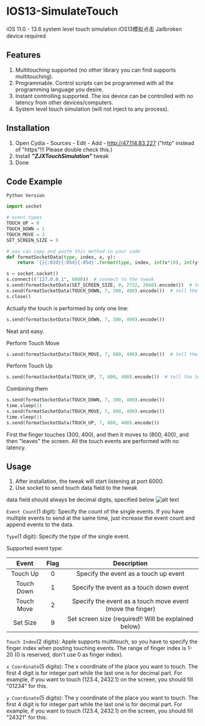 # IOS13-SimulateTouch
iOS 11.0 - 13.6 system level touch simulation iOS13模拟点击
Jailbroken device required

## Features
1. Multitouching supported (no other library you can find supports multitouching).
2. Programmable. Control scripts can be programmed with all the programming language you desire.
3. Instant controlling supported. The ios device can be controlled with no latency from other devices/computers.
4. System level touch simulation (will not inject to any process).

## Installation
1. Open Cydia - Sources - Edit - Add - http://47.114.83.227 ("http" instead of "https"!!! Please double check this.)
2. Install ***"ZJXTouchSimulation"*** tweak
3. Done

## Code Example
`Python Version`
```Python
import socket

# event types
TOUCH_UP = 0
TOUCH_DOWN = 1
TOUCH_MOVE = 2
SET_SCREEN_SIZE = 9

# you can copy and paste this method to your code
def formatSocketData(type, index, x, y):
    return '{}{:02d}{:05d}{:05d}'.format(type, index, int(x*10), int(y*10))

s = socket.socket()
s.connect(("127.0.0.1", 6000))  # connect to the tweak
s.send(formatSocketData(SET_SCREEN_SIZE, 0, 2732, 2048).encode())  # tell the tweak that the screen size is 2732x2048 (your screen size might differ). This should be send to the tweak every time you kill the SpringBoard
s.send(formatSocketData(TOUCH_DOWN, 7, 300, 400).encode())  # tell the tweak to touch (300, 400) on the screen with touch index "7"
s.close()
```

Actually the touch is performed by only one line: 
```Python 
s.send(formatSocketData(TOUCH_DOWN, 7, 300, 400).encode()) 
```
Neat and easy. 

Perform Touch Move
```Python
s.send(formatSocketData(TOUCH_MOVE, 7, 800, 400).encode())  # tell the tweak to move our finger "7" to (800, 400)
```

Perform Touch Up
```Python
s.send(formatSocketData(TOUCH_UP, 7, 800, 400).encode())  # tell the tweak to touch up our finger "7" at (800, 400)
```

Combining them
```Python
s.send(formatSocketData(TOUCH_DOWN, 7, 300, 400).encode())
time.sleep(1)
s.send(formatSocketData(TOUCH_MOVE, 7, 800, 400).encode())
time.sleep(1)
s.send(formatSocketData(TOUCH_UP, 7, 800, 400).encode())
```

First the finger touches (300, 400), and then it moves to (800, 400), and then "leaves" the screen. All the touch events are performed with no latency.

## Usage
1. After installation, the tweak will start listening at port 6000.
2. Use socket to send touch data field to the tweak

data field should always be decimal digits, specified below
![alt text](https://raw.githubusercontent.com/xuan32546/IOS13-SimulateTouch/master/img/event-data-digit.png)

`Event Count`(1 digit): Specify the count of the single events. If you have multiple events to send at the same time, just increase the event count and append events to the data.

`Type`(1 digit): Specify the type of the single event. 

Supported event type:


 | Event   | Flag | Description  |
|:--------:|:-------------:|:------------:|
| Touch Up      | 0      | Specify the event as a touch up event |
| Touch Down    | 1      | Specify the event as a touch down event |
| Touch Move    | 2      | Specify the event as a touch move event (move the finger) |
| Set Size      | 9      | Set screen size (required!! Will be explained below) |

`Touch Index`(2 digits): Apple supports multitouch, so you have to specify the finger index when posting touching events. The range of finger index is 1-20 (0 is reserved, don't use 0 as finger index). 

`x Coordinate`(5 digits): The x coordinate of the place you want to touch. The first 4 digit is for integer part while the last one is for decimal part. For example, if you want to touch (123.4, 2432.1) on the screen, you should fill "01234" for this.

`y Coordinate`(5 digits): The y coordinate of the place you want to touch. The first 4 digit is for integer part while the last one is for decimal part. For example, if you want to touch (123.4, 2432.1) on the screen, you should fill "24321" for this.
